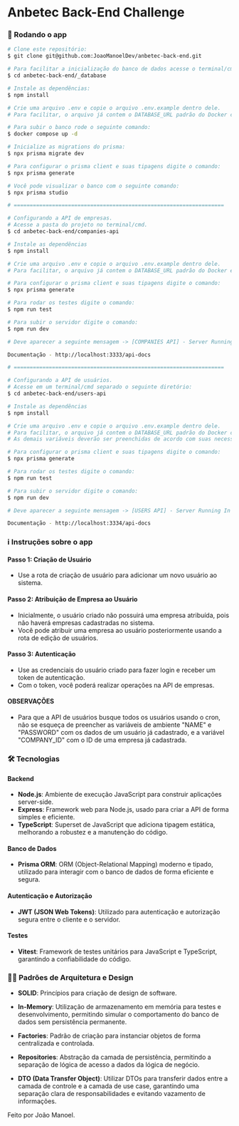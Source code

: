 # Anbetec Back-End Challenge

### 🎲 Rodando o app

```bash
# Clone este repositório:
$ git clone git@github.com:JoaoManoelDev/anbetec-back-end.git

# Para facilitar a inicialização do banco de dados acesse o terminal/cmd no seguinte diretório:
$ cd anbetec-back-end/_database

# Instale as dependências:
$ npm install

# Crie uma arquivo .env e copie o arquivo .env.example dentro dele.
# Para facilitar, o arquivo já contem o DATABASE_URL padrão do Docker configurado.

# Para subir o banco rode o seguinte comando:
$ docker compose up -d

# Inicialize as migrations do prisma:
$ npx prisma migrate dev

# Para configurar o prisma client e suas tipagens digite o comando:
$ npx prisma generate

# Você pode visualizar o banco com o seguinte comando:
$ npx prisma studio

# ==================================================================

# Configurando a API de empresas.
# Acesse a pasta do projeto no terminal/cmd.
$ cd anbetec-back-end/companies-api

# Instale as dependências
$ npm install

# Crie uma arquivo .env e copie o arquivo .env.example dentro dele.
# Para facilitar, o arquivo já contem o DATABASE_URL padrão do Docker e JWT_SECRET configurado.

# Para configurar o prisma client e suas tipagens digite o comando:
$ npx prisma generate

# Para rodar os testes digite o comando:
$ npm run test

# Para subir o servidor digite o comando:
$ npm run dev

# Deve aparecer a seguinte mensagem -> [COMPANIES API] - Server Running In Port 3333!

Documentação - http://localhost:3333/api-docs

# ==================================================================

# Configurando a API de usuários.
# Acesse em um terminal/cmd separado o seguinte diretório:
$ cd anbetec-back-end/users-api

# Instale as dependências
$ npm install

# Crie uma arquivo .env e copie o arquivo .env.example dentro dele.
# Para facilitar, o arquivo já contem o DATABASE_URL padrão do Docker configurado.
# As demais variáveis deverão ser preenchidas de acordo com suas necessidades.

# Para configurar o prisma client e suas tipagens digite o comando:
$ npx prisma generate

# Para rodar os testes digite o comando:
$ npm run test

# Para subir o servidor digite o comando:
$ npm run dev

# Deve aparecer a seguinte mensagem -> [USERS API] - Server Running In Port 3334!

Documentação - http://localhost:3334/api-docs

```

### ℹ️ Instruções sobre o app

#### Passo 1: Criação de Usuário
- Use a rota de criação de usuário para adicionar um novo usuário ao sistema.

#### Passo 2: Atribuição de Empresa ao Usuário
- Inicialmente, o usuário criado não possuirá uma empresa atribuída, pois não haverá empresas cadastradas no sistema.
- Você pode atribuir uma empresa ao usuário posteriormente usando a rota de edição de usuários.

#### Passo 3: Autenticação
- Use as credenciais do usuário criado para fazer login e receber um token de autenticação.
- Com o token, você poderá realizar operações na API de empresas.

#### OBSERVAÇÕES
- Para que a API de usuários busque todos os usuários usando o cron, não se esqueça de preencher as variáveis de ambiente "NAME" e "PASSWORD" com os dados de um usuário já cadastrado, e a variável "COMPANY_ID" com o ID de uma empresa já cadastrada.

### 🛠️ Tecnologias

#### Backend

- **Node.js**: Ambiente de execução JavaScript para construir aplicações server-side.
- **Express**: Framework web para Node.js, usado para criar a API de forma simples e eficiente.
- **TypeScript**: Superset de JavaScript que adiciona tipagem estática, melhorando a robustez e a manutenção do código.

#### Banco de Dados

- **Prisma ORM**: ORM (Object-Relational Mapping) moderno e tipado, utilizado para interagir com o banco de dados de forma eficiente e segura.

#### Autenticação e Autorização

- **JWT (JSON Web Tokens)**: Utilizado para autenticação e autorização segura entre o cliente e o servidor.

#### Testes

- **Vitest**: Framework de testes unitários para JavaScript e TypeScript, garantindo a confiabilidade do código.

### 🧑‍💻 Padrões de Arquitetura e Design

- **SOLID**: Princípios para criação de design de software.

- **In-Memory**: Utilização de armazenamento em memória para testes e desenvolvimento, permitindo simular o comportamento do banco de dados sem persistência permanente.

- **Factories**: Padrão de criação para instanciar objetos de forma centralizada e controlada.

- **Repositories**: Abstração da camada de persistência, permitindo a separação de lógica de acesso a dados da lógica de negócio.

- **DTO (Data Transfer Object)**: Utilizar DTOs para transferir dados entre a camada de controle e a camada de use case, garantindo uma separação clara de responsabilidades e evitando vazamento de informações.

Feito por João Manoel.